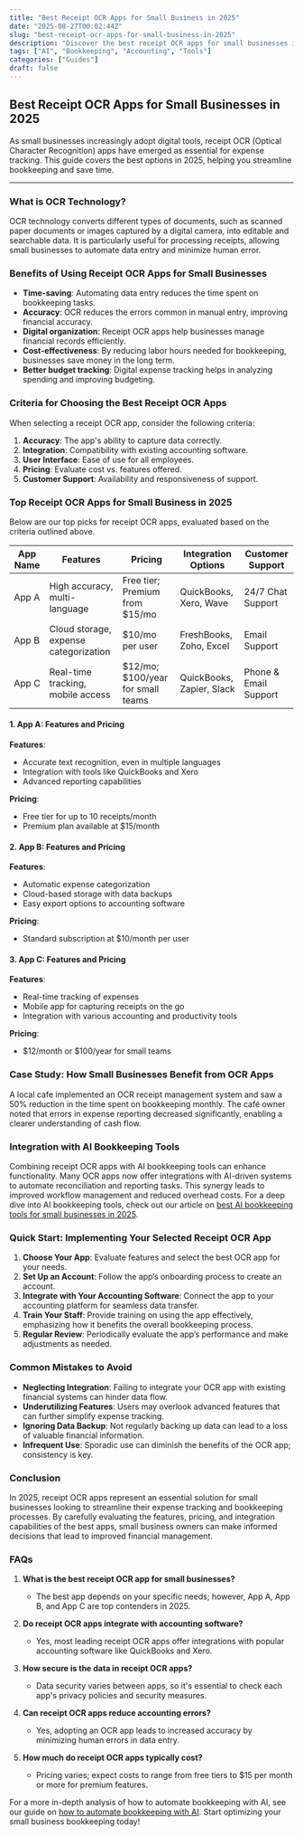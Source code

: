 ```yaml
---
title: "Best Receipt OCR Apps for Small Business in 2025"
date: "2025-08-27T00:02:44Z"
slug: "best-receipt-ocr-apps-for-small-business-in-2025"
description: "Discover the best receipt OCR apps for small businesses in 2025. Streamline expense tracking and improve your accounting efficiency."
tags: ["AI", "Bookkeeping", "Accounting", "Tools"]
categories: ["Guides"]
draft: false
---
```


## Best Receipt OCR Apps for Small Businesses in 2025

As small businesses increasingly adopt digital tools, receipt OCR (Optical Character Recognition) apps have emerged as essential for expense tracking. This guide covers the best options in 2025, helping you streamline bookkeeping and save time.

---

### What is OCR Technology?

OCR technology converts different types of documents, such as scanned paper documents or images captured by a digital camera, into editable and searchable data. It is particularly useful for processing receipts, allowing small businesses to automate data entry and minimize human error.

### Benefits of Using Receipt OCR Apps for Small Businesses

* **Time-saving**: Automating data entry reduces the time spent on bookkeeping tasks.
* **Accuracy**: OCR reduces the errors common in manual entry, improving financial accuracy.
* **Digital organization**: Receipt OCR apps help businesses manage financial records efficiently.
* **Cost-effectiveness**: By reducing labor hours needed for bookkeeping, businesses save money in the long term.
* **Better budget tracking**: Digital expense tracking helps in analyzing spending and improving budgeting.

### Criteria for Choosing the Best Receipt OCR Apps

When selecting a receipt OCR app, consider the following criteria:

1. **Accuracy**: The app's ability to capture data correctly.
2. **Integration**: Compatibility with existing accounting software.
3. **User Interface**: Ease of use for all employees.
4. **Pricing**: Evaluate cost vs. features offered.
5. **Customer Support**: Availability and responsiveness of support.

### Top Receipt OCR Apps for Small Business in 2025

Below are our top picks for receipt OCR apps, evaluated based on the criteria outlined above.

| App Name | Features                     | Pricing          | Integration Options                 | Customer Support     |
|----------|------------------------------|-------------------|-------------------------------------|-----------------------|
| App A    | High accuracy, multi-language | Free tier; Premium from $15/mo   | QuickBooks, Xero, Wave              | 24/7 Chat Support     |
| App B    | Cloud storage, expense categorization | $10/mo per user   | FreshBooks, Zoho, Excel             | Email Support         |
| App C    | Real-time tracking, mobile access | $12/mo; $100/year for small teams | QuickBooks, Zapier, Slack           | Phone & Email Support  |

#### 1. App A: Features and Pricing

**Features**:
- Accurate text recognition, even in multiple languages
- Integration with tools like QuickBooks and Xero
- Advanced reporting capabilities

**Pricing**:
- Free tier for up to 10 receipts/month
- Premium plan available at $15/month

#### 2. App B: Features and Pricing

**Features**:
- Automatic expense categorization
- Cloud-based storage with data backups
- Easy export options to accounting software

**Pricing**:
- Standard subscription at $10/month per user

#### 3. App C: Features and Pricing

**Features**:
- Real-time tracking of expenses
- Mobile app for capturing receipts on the go
- Integration with various accounting and productivity tools

**Pricing**:
- $12/month or $100/year for small teams

### Case Study: How Small Businesses Benefit from OCR Apps

A local cafe implemented an OCR receipt management system and saw a 50% reduction in the time spent on bookkeeping monthly. The café owner noted that errors in expense reporting decreased significantly, enabling a clearer understanding of cash flow.

### Integration with AI Bookkeeping Tools

Combining receipt OCR apps with AI bookkeeping tools can enhance functionality. Many OCR apps now offer integrations with AI-driven systems to automate reconciliation and reporting tasks. This synergy leads to improved workflow management and reduced overhead costs. For a deep dive into AI bookkeeping tools, check out our article on [best AI bookkeeping tools for small businesses in 2025](/posts/best-ai-bookkeeping-tools-for-small-businesses-2025/).

### Quick Start: Implementing Your Selected Receipt OCR App

1. **Choose Your App**: Evaluate features and select the best OCR app for your needs.
2. **Set Up an Account**: Follow the app’s onboarding process to create an account.
3. **Integrate with Your Accounting Software**: Connect the app to your accounting platform for seamless data transfer.
4. **Train Your Staff**: Provide training on using the app effectively, emphasizing how it benefits the overall bookkeeping process.
5. **Regular Review**: Periodically evaluate the app’s performance and make adjustments as needed.

### Common Mistakes to Avoid

- **Neglecting Integration**: Failing to integrate your OCR app with existing financial systems can hinder data flow.
- **Underutilizing Features**: Users may overlook advanced features that can further simplify expense tracking.
- **Ignoring Data Backup**: Not regularly backing up data can lead to a loss of valuable financial information.
- **Infrequent Use**: Sporadic use can diminish the benefits of the OCR app; consistency is key.

### Conclusion

In 2025, receipt OCR apps represent an essential solution for small businesses looking to streamline their expense tracking and bookkeeping processes. By carefully evaluating the features, pricing, and integration capabilities of the best apps, small business owners can make informed decisions that lead to improved financial management.

### FAQs

1. **What is the best receipt OCR app for small businesses?**
   - The best app depends on your specific needs; however, App A, App B, and App C are top contenders in 2025.

2. **Do receipt OCR apps integrate with accounting software?**
   - Yes, most leading receipt OCR apps offer integrations with popular accounting software like QuickBooks and Xero.

3. **How secure is the data in receipt OCR apps?**
   - Data security varies between apps, so it's essential to check each app's privacy policies and security measures.

4. **Can receipt OCR apps reduce accounting errors?**
   - Yes, adopting an OCR app leads to increased accuracy by minimizing human errors in data entry.

5. **How much do receipt OCR apps typically cost?**
   - Pricing varies; expect costs to range from free tiers to $15 per month or more for premium features.

For a more in-depth analysis of how to automate bookkeeping with AI, see our guide on [how to automate bookkeeping with AI](posts/how-to-automate-bookkeeping-with-ai-quickbooks-receipt-ocr/). Start optimizing your small business bookkeeping today!
